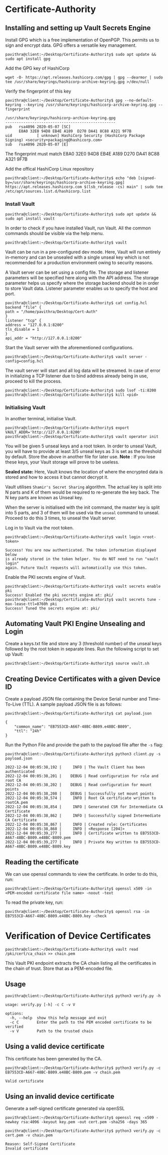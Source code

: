 # Certificate-Authority

## Installing and setting up Vault Secrets Engine 
Install GPG which is a free implementation of OpenPGP. This permits us to sign and encrypt data. GPG offers a versatile key management.
```console
pavithra@client:~/Desktop/Certificate-Authority$ sudo apt update && sudo apt install gpg
```

Add the GPG key of HashiCorp
```console
wget -O- https://apt.releases.hashicorp.com/gpg | gpg --dearmor | sudo tee /usr/share/keyrings/hashicorp-archive-keyring.gpg >/dev/null
```

Verify the fingerprint of this key
```console
pavithra@client:~/Desktop/Certificate-Authority$ gpg --no-default-keyring --keyring /usr/share/keyrings/hashicorp-archive-keyring.gpg --fingerprint
```
```console
/usr/share/keyrings/hashicorp-archive-keyring.gpg
-------------------------------------------------
pub   rsa4096 2020-05-07 [SC]
      E8A0 32E0 94D8 EB4E A189  D270 DA41 8C88 A321 9F7B
uid           [ unknown] HashiCorp Security (HashiCorp Package Signing) <security+packaging@hashicorp.com>
sub   rsa4096 2020-05-07 [E]
```
The fingerprint must match E8A0 32E0 94D8 EB4E A189 D270 DA41 8C88 A321 9F7B

Add the offical HashiCorp Linux repository

```console
pavithra@client:~/Desktop/Certificate-Authority$ echo "deb [signed-by=/usr/share/keyrings/hashicorp-archive-keyring.gpg] https://apt.releases.hashicorp.com $(lsb_release -cs) main" | sudo tee /etc/apt/sources.list.d/hashicorp.list
```

### Install Vault
```console
pavithra@client:~/Desktop/Certificate-Authority$ sudo apt update && sudo apt install vault
```

In order to check if you have installed Vault, run Vault. All the common commands should be visible via the help menu.

```console
pavithra@client:~/Desktop/Certificate-Authority$ vault
```

Vault can be run in a pre-configured dev mode. Here, Vault will run entirely in-memory and can be unsealed with a single unseal key which is not recommended for a production environment owing to security reasons.

A Vault server can be set using a config file. The storage and listener parameters will be specified here along with the API address. The storage parameter helps us specify where the storage backend should be in order to store Vault data. Listener parameter enables us to  specify the host and port.

```console
pavithra@client:~/Desktop/Certificate-Authority$ cat config.hcl 
backend "file" {
path = "/home/pavithra/Desktop/Cert-Auth"
}
listener "tcp" {
address = "127.0.0.1:8200"
tls_disable = 1
}
api_addr = "http://127.0.0.1:8200"
```

Start the Vault server with the aforementioned configurations.
```console
pavithra@client:~/Desktop/Certificate-Authority$ vault server -config=config.hcl
```
The vault server will start and all log data will be streamed. In case of error in initializing a TCP listener due to bind address already being in use, proceed to kill the process.

```console
pavithra@client:~/Desktop/Certificate-Authority$ sudo lsof -ti:8200
pavithra@client:~/Desktop/Certificate-Authority$ kill <pid>
```
### Initialising Vault
In another terminal, initialise Vault.
```console
pavithra@client:~/Desktop/Certificate-Authority$ export VAULT_ADDR='http://127.0.0.1:8200'
pavithra@client:~/Desktop/Certificate-Authority$ vault operator init
```

You will be given 5 unseal keys and a root token. In order to unseal Vault, you will have to provide at least 3/5 unseal keys as 3 is set as the threshold by default.
Store the above in another file for later use. 
**Note** : If you lose these keys, your Vault storage will prove to be useless.

**Sealed state:** Here, Vault knows the location of where the encrypted data is stored and how to access it but cannot decrypt it.

Vault utilises `Shamir's Secret Sharing` algorithm. The actual key is split into N parts and K of them would be required to re-generate the key back. The N key parts are known as Unseal key.

When the server is initialised with the init command, the master key is split into 5 parts, and 3 of them will be used via the `unseal` command to unseal. Proceed to do this 3 times, to unseal the Vault server.

Log in to Vault via the root token.
```console
pavithra@client:~/Desktop/Certificate-Authority$ vault login <root-token>
```
```console
Success! You are now authenticated. The token information displayed below
is already stored in the token helper. You do NOT need to run "vault login"
again. Future Vault requests will automatically use this token.
```
Enable the PKI secrets engine of Vault.
```console
pavithra@client:~/Desktop/Certificate-Authority$ vault secrets enable pki
Success! Enabled the pki secrets engine at: pki/
pavithra@client:~/Desktop/Certificate-Authority$ vault secrets tune -max-lease-ttl=8760h pki
Success! Tuned the secrets engine at: pki/
```

## Automating Vault PKI Engine Unsealing and Login
Create a keys.txt file and store any 3 (threshold number) of the unseal keys followed by the root token in separate lines.
Run the following script to set up Vault:
```console
pavithra@client:~/Desktop/Certificate-Authority$ source vault.sh
```

## Creating Device Certificates with a given Device ID
Create a payload JSON file containing the Device Serial number and Time-To-Live (TTL). A sample payload JSON file is as follows:
```console
pavithra@client:~/Desktop/Certificate-Authority$ cat payload.json 
```
```console
{
    "common_name": "EB7553CD-A667-48BC-B809.e48BC-B809",
    "ttl": "24h"
}
```
Run the Python File and provide the path to the payload file after the ```-s``` flag:
```console
pavithra@client:~/Desktop/Certificate-Authority$ python3 client.py -s payload.json 
```
```console
2022-12-04 00:05:38,192 |     INFO | The Vault Client has been authenticated
2022-12-04 00:05:38,201 |    DEBUG | Read configuration for role and root CA
2022-12-04 00:05:38,202 |    DEBUG | Read configuration for mount points
2022-12-04 00:05:38,208 |    DEBUG | Successfully set mount points
2022-12-04 00:05:38,574 |     INFO | Root CA certificate written to rootCA.pem
2022-12-04 00:05:38,854 |     INFO | Generated CSR for Intermediate CA Certificate
2022-12-04 00:05:38,862 |     INFO | Successfully signed Intermediate CA Certificate
2022-12-04 00:05:38,867 |     INFO | Created role: Certificates
2022-12-04 00:05:38,868 |     INFO | <Response [204]>
2022-12-04 00:05:39,277 |     INFO | Certificate written to EB7553CD-A667-48BC-B809.e48BC-B809.pem
2022-12-04 00:05:39,277 |     INFO | Private Key written to EB7553CD-A667-48BC-B809.e48BC-B809.key
```

## Reading the certificate
We can use openssl commands to view the certificate. In order to do this, run:
```console
pavithra@client:~/Desktop/Certificate-Authority$ openssl x509 -in <PEM-encoded certificate file name> -noout -text
```
To read the private key, run:
```console
pavithra@client:~/Desktop/Certificate-Authority$ openssl rsa -in EB7553CD-A667-48BC-B809.e48BC-B809.key -check
```

# Verification of Device Certificates
```console
pavithra@client:~/Desktop/Certificate-Authority$ vault read /pki/cert/ca_chain >> chain.pem
```
This Vault PKI endpoint extracts the CA chain listing all the certificates in the chain of trust. Store that as a PEM-encoded file.

## Usage
```console
pavithra@client:~/Desktop/Certificate-Authority$ python3 verify.py -h 
```
```console
usage: verify.py [-h] -c C -v V

options:
  -h, --help  show this help message and exit
  -c C        Enter the path to the PEM encoded certificate to be verified
  -v V        Path to the trusted chain
```

## Using a valid device certificate
This certificate has been generated by the CA.
```console
pavithra@client:~/Desktop/Certificate-Authority$ python3 verify.py -c EB7553CD-A667-48BC-B809.e48BC-B809.pem -v chain.pem
```
```console
Valid certificate
```

## Using an invalid device certificate
Generate a self-signed certificate generated via openSSL
```console
pavithra@client:~/Desktop/Certificate-Authority$ openssl req -x509 -newkey rsa:4096 -keyout key.pem -out cert.pem -sha256 -days 365
```
```console
pavithra@client:~/Desktop/Certificate-Authority$ python3 verify.py -c cert.pem -v chain.pem
```
```console
Reason: Self-Signed Certificate
Invalid certificate
```




